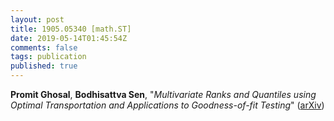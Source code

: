 ```yaml
---
layout: post
title: 1905.05340 [math.ST]
date: 2019-05-14T01:45:54Z
comments: false
tags: publication
published: true
---
```


<b>Promit Ghosal</b>, <b>Bodhisattva Sen</b>, "<i>Multivariate Ranks and Quantiles using Optimal Transportation and  Applications to Goodness-of-fit Testing</i>" ([arXiv](http://arxiv.org/abs/1905.05340v2))
